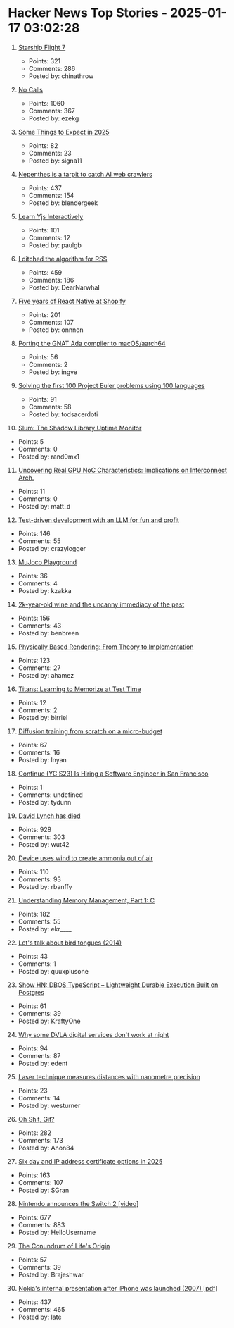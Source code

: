 # Hacker News Top Stories - 2025-01-17 03:02:28

1. [Starship Flight 7](https://www.spacex.com/launches/mission/?missionId=starship-flight-7?submit)
   - Points: 321
   - Comments: 286
   - Posted by: chinathrow

2. [No Calls](https://keygen.sh/blog/no-calls/)
   - Points: 1060
   - Comments: 367
   - Posted by: ezekg

3. [Some Things to Expect in 2025](https://lwn.net/Articles/1003780/)
   - Points: 82
   - Comments: 23
   - Posted by: signa11

4. [Nepenthes is a tarpit to catch AI web crawlers](https://zadzmo.org/code/nepenthes/)
   - Points: 437
   - Comments: 154
   - Posted by: blendergeek

5. [Learn Yjs Interactively](https://learn.yjs.dev/)
   - Points: 101
   - Comments: 12
   - Posted by: paulgb

6. [I ditched the algorithm for RSS](https://joeyehand.com/blog/2025/01/15/i-ditched-the-algorithm-for-rssand-you-should-too/)
   - Points: 459
   - Comments: 186
   - Posted by: DearNarwhal

7. [Five years of React Native at Shopify](https://shopify.engineering/five-years-of-react-native-at-shopify)
   - Points: 201
   - Comments: 107
   - Posted by: onnnon

8. [Porting the GNAT Ada compiler to macOS/aarch64](https://briancallahan.net/blog/20250112.html)
   - Points: 56
   - Comments: 2
   - Posted by: ingve

9. [Solving the first 100 Project Euler problems using 100 languages](https://github.com/jaredkrinke/100-languages)
   - Points: 91
   - Comments: 58
   - Posted by: todsacerdoti

10. [Slum: The Shadow Library Uptime Monitor](https://open-slum.org/)
   - Points: 5
   - Comments: 0
   - Posted by: rand0mx1

11. [Uncovering Real GPU NoC Characteristics: Implications on Interconnect Arch.](https://people.ece.ubc.ca/aamodt/publications/papers/realgpu-noc.micro2024.pdf)
   - Points: 11
   - Comments: 0
   - Posted by: matt_d

12. [Test-driven development with an LLM for fun and profit](https://blog.yfzhou.fyi/posts/tdd-llm/)
   - Points: 146
   - Comments: 55
   - Posted by: crazylogger

13. [MuJoco Playground](https://playground.mujoco.org/)
   - Points: 36
   - Comments: 4
   - Posted by: kzakka

14. [2k-year-old wine and the uncanny immediacy of the past](https://resobscura.substack.com/p/2000-year-old-wine-and-the-uncanny)
   - Points: 156
   - Comments: 43
   - Posted by: benbreen

15. [Physically Based Rendering: From Theory to Implementation](https://pbr-book.org)
   - Points: 123
   - Comments: 27
   - Posted by: ahamez

16. [Titans: Learning to Memorize at Test Time](https://arxiv.org/abs/2501.00663)
   - Points: 12
   - Comments: 2
   - Posted by: birriel

17. [Diffusion training from scratch on a micro-budget](https://github.com/SonyResearch/micro_diffusion)
   - Points: 67
   - Comments: 16
   - Posted by: lnyan

18. [Continue (YC S23) Is Hiring a Software Engineer in San Francisco](https://www.ycombinator.com/companies/continue/jobs/smcxRnM-software-engineer)
   - Points: 1
   - Comments: undefined
   - Posted by: tydunn

19. [David Lynch has died](https://variety.com/2025/film/news/david-lynch-dead-director-blue-velvet-twin-peaks-1236276106/)
   - Points: 928
   - Comments: 303
   - Posted by: wut42

20. [Device uses wind to create ammonia out of air](https://spectrum.ieee.org/ammonia-fuel-2670794408)
   - Points: 110
   - Comments: 93
   - Posted by: rbanffy

21. [Understanding Memory Management, Part 1: C](https://educatedguesswork.org/posts/memory-management-1/)
   - Points: 182
   - Comments: 55
   - Posted by: ekr____

22. [Let's talk about bird tongues (2014)](https://toughlittlebirds.com/2014/11/20/lets-talk-about-bird-tongues/)
   - Points: 43
   - Comments: 1
   - Posted by: quuxplusone

23. [Show HN: DBOS TypeScript – Lightweight Durable Execution Built on Postgres](https://github.com/dbos-inc/dbos-transact-ts)
   - Points: 61
   - Comments: 39
   - Posted by: KraftyOne

24. [Why some DVLA digital services don't work at night](https://dafyddvaughan.uk/blog/2025/why-some-dvla-digital-services-dont-work-at-night/)
   - Points: 94
   - Comments: 87
   - Posted by: edent

25. [Laser technique measures distances with nanometre precision](https://www.newscientist.com/article/2463645-laser-technique-measures-vast-distances-with-nanometre-precision/)
   - Points: 23
   - Comments: 14
   - Posted by: westurner

26. [Oh Shit, Git?](https://ohshitgit.com/)
   - Points: 282
   - Comments: 173
   - Posted by: Anon84

27. [Six day and IP address certificate options in 2025](https://letsencrypt.org/2025/01/16/6-day-and-ip-certs/)
   - Points: 163
   - Comments: 107
   - Posted by: SGran

28. [Nintendo announces the Switch 2 [video]](https://www.youtube.com/watch?v=itpcsQQvgAQ)
   - Points: 677
   - Comments: 883
   - Posted by: HelloUsername

29. [The Conundrum of Life's Origin](https://nautil.us/the-incredible-conundrum-of-lifes-origin-1178890/)
   - Points: 57
   - Comments: 39
   - Posted by: Brajeshwar

30. [Nokia's internal presentation after iPhone was launched (2007) [pdf]](https://nokia-apple-iphone-was-launched-presentation.tiiny.site/)
   - Points: 437
   - Comments: 465
   - Posted by: late

